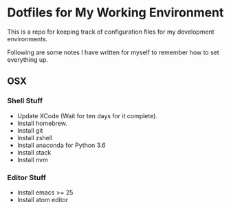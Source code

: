 # Dotfiles for My Working Environment

This is a repo for keeping track of configuration files for my development environments.

Following are some notes I have written for myself to remember how to set everything up.

## OSX

### Shell Stuff ###

- Update XCode (Wait for ten days for it complete).
- Install homebrew.
- Install git
- Install zshell
- Install anaconda for Python 3.6
- Install stack
- Install nvm

### Editor Stuff ###

- Install emacs >= 25
- Install atom editor
